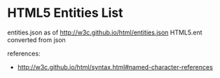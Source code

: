 HTML5 Entities List
===================

entities.json as of http://w3c.github.io/html/entities.json
HTML5.ent converted from json

references:
- http://w3c.github.io/html/syntax.html#named-character-references